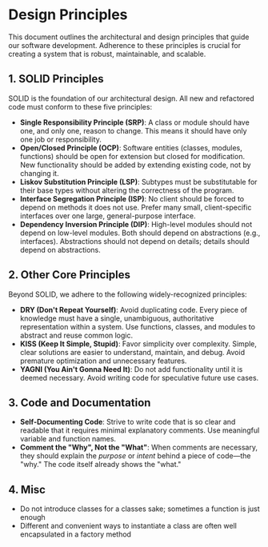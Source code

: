# Design Principles

This document outlines the architectural and design principles that guide our software development. Adherence to these principles is crucial for creating a system that is robust, maintainable, and scalable.

## 1. SOLID Principles

SOLID is the foundation of our architectural design. All new and refactored code must conform to these five principles:

-   **Single Responsibility Principle (SRP)**: A class or module should have one, and only one, reason to change. This means it should have only one job or responsibility.
-   **Open/Closed Principle (OCP)**: Software entities (classes, modules, functions) should be open for extension but closed for modification. New functionality should be added by extending existing code, not by changing it.
-   **Liskov Substitution Principle (LSP)**: Subtypes must be substitutable for their base types without altering the correctness of the program.
-   **Interface Segregation Principle (ISP)**: No client should be forced to depend on methods it does not use. Prefer many small, client-specific interfaces over one large, general-purpose interface.
-   **Dependency Inversion Principle (DIP)**: High-level modules should not depend on low-level modules. Both should depend on abstractions (e.g., interfaces). Abstractions should not depend on details; details should depend on abstractions.

## 2. Other Core Principles

Beyond SOLID, we adhere to the following widely-recognized principles:

-   **DRY (Don't Repeat Yourself)**: Avoid duplicating code. Every piece of knowledge must have a single, unambiguous, authoritative representation within a system. Use functions, classes, and modules to abstract and reuse common logic.
-   **KISS (Keep It Simple, Stupid)**: Favor simplicity over complexity. Simple, clear solutions are easier to understand, maintain, and debug. Avoid premature optimization and unnecessary features.
-   **YAGNI (You Ain't Gonna Need It)**: Do not add functionality until it is deemed necessary. Avoid writing code for speculative future use cases.

## 3. Code and Documentation

-   **Self-Documenting Code**: Strive to write code that is so clear and readable that it requires minimal explanatory comments. Use meaningful variable and function names.
-   **Comment the "Why", Not the "What"**: When comments are necessary, they should explain the *purpose* or *intent* behind a piece of code—the "why." The code itself already shows the "what."

## 4. Misc
- Do not introduce classes for a classes sake; sometimes a function is just enough
- Different and convenient ways to instantiate a class are often well encapsulated in a factory method
